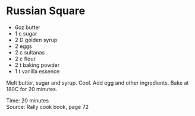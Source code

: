 # Russian Square

* 6oz butter
* 1 c sugar
* 2 D  golden syrup
* 2 eggs
* 2 c sultanas
* 2 c flour
* 2 t baking powder
* 1 t vanilla essence

Melt butter, sugar and syrup.  Cool.  Add egg and other ingredients.   Bake at 180C for 20 minutes.

Time: 20 minutes  
Source: Rally cook book, page 72

